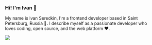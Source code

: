 ### Hi! I'm Ivan 👋

My name is Ivan Seredkin, I'm a frontend developer based in Saint Petersburg, Russia 🌉. I describe myself as a passionate developer who loves coding, open source, and the web platform ❤️.

<img src="https://github-readme-stats.vercel.app/api?username=siropkin&show_icons=true&hide_border=true&hide_title=true&count_private=true"/>

<!--
**siropkin/siropkin** is a ✨ _special_ ✨ repository because its `README.md` (this file) appears on your GitHub profile.

Here are some ideas to get you started:

- 🔭 I’m currently working on ...
- 🌱 I’m currently learning ...
- 👯 I’m looking to collaborate on ...
- 🤔 I’m looking for help with ...
- 💬 Ask me about ...
- 📫 How to reach me: ...
- 😄 Pronouns: ...
- ⚡ Fun fact: ...
-->
